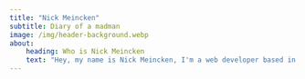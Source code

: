 ```yaml
---
title: "Nick Meincken"
subtitle: Diary of a madman
image: /img/header-background.webp
about:
    heading: Who is Nick Meincken
    text: "Hey, my name is Nick Meincken, I'm a web developer based in South West London. I have a number of hobbies which I enjoy to partake in, mainly cycling and all things bike related, but I also have a passion for art, photography and music."
---
```


